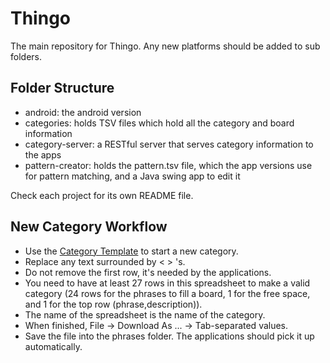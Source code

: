 # Thingo
The main repository for Thingo.
Any new platforms should be added to sub folders.

## Folder Structure
- android: the android version
- categories: holds TSV files which hold all the category and board information
- category-server: a RESTful server that serves category information to the apps
- pattern-creator: holds the pattern.tsv file, which the app versions use for pattern matching, and a Java swing app to edit it

Check each project for its own README file.


## New Category Workflow
- Use the [Category Template](https://docs.google.com/spreadsheets/d/1u62Q9ueQddll7_lgGMFd6FxEpJd30frjH8mAV3CdY_4/edit#gid=0) to start a new category.
- Replace any text surrounded by < > 's.
- Do not remove the first row, it's needed by the applications.
- You need to have at least 27 rows in this spreadsheet to make a valid category (24 rows for the phrases to fill a board, 1 for the free space, and 1 for the top row (phrase,description)).
- The name of the spreadsheet is the name of the category.
- When finished, File -> Download As ... -> Tab-separated values.
- Save the file into the phrases folder. The applications should pick it up automatically.
